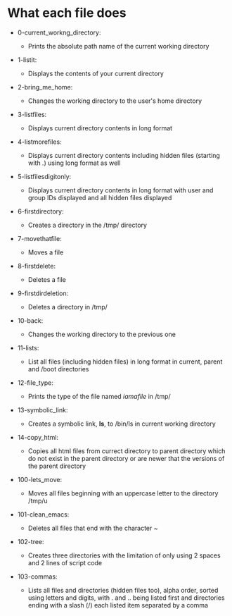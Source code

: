 # What each file does

- 0-current_workng_directory:
	- Prints the absolute path name of the current working directory

- 1-listit:
	- Displays the contents of your current directory

- 2-bring_me_home:
	- Changes the working directory to the user's home directory

- 3-listfiles:
	- Displays current directory contents in long format
- 4-listmorefiles:
	- Displays current directory contents including hidden files (starting with *.*) using long format as well
- 5-listfilesdigitonly:
	- Displays current directory contents in long format with user and group IDs displayed and all hidden files displayed
- 6-firstdirectory:
	- Creates a directory in the /tmp/ directory
- 7-movethatfile:
	- Moves a file
- 8-firstdelete:
	- Deletes a file
- 9-firstdirdeletion:
	- Deletes a directory in /tmp/
- 10-back:
	- Changes the working directory to the previous one
- 11-lists:
	- List all files (including hidden files) in long format in current, parent and /boot directories
- 12-file_type:
	- Prints the type of the file named *iamafile* in /tmp/
- 13-symbolic_link:
	- Creates a symbolic link, __ls__, to /bin/ls in current working directory
- 14-copy_html:
	- Copies all html files from currect directory to parent directory which do not exist in the parent directory or are newer that the versions of the parent directory
- 100-lets_move:
	- Moves all files beginning with an uppercase letter to the directory /tmp/u
- 101-clean_emacs:
	- Deletes all files that end with the character *~*
- 102-tree:
	- Creates three directories with the limitation of only using 2 spaces and 2 lines of script code
- 103-commas:
	- Lists all files and directories (hidden files too), alpha order, sorted using letters and digits, with . and .. being listed first and directories ending with a slash (/) each listed item separated by a comma
